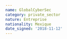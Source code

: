 ```yaml
---
name: GlobalCyberSec
category: private_sector
nature: Entreprise
nationality: Mexique
date_signed: '2018-11-12'
---
```

    